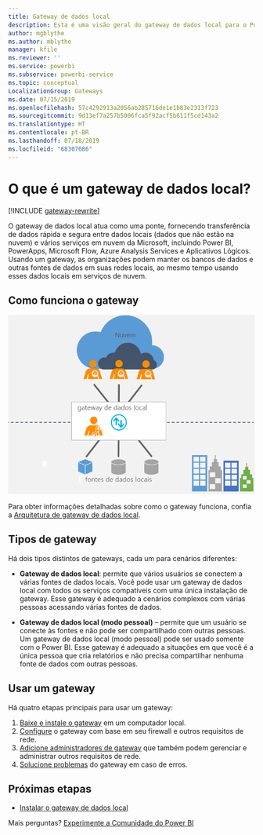```yaml
---
title: Gateway de dados local
description: Esta é uma visão geral do gateway de dados local para o Power BI. É possível usar este gateway para trabalhar com fontes de dados do DirectQuery. Você também pode usar este gateway para atualizar conjuntos de dados de nuvem com dados locais.
author: mgblythe
ms.author: mblythe
manager: kfile
ms.reviewer: ''
ms.service: powerbi
ms.subservice: powerbi-service
ms.topic: conceptual
LocalizationGroup: Gateways
ms.date: 07/15/2019
ms.openlocfilehash: 57c4292913a2056ab285716de1e1b83e2313f723
ms.sourcegitcommit: 9d13ef7a257b5006fca5f92acf5b611f5cd143a2
ms.translationtype: HT
ms.contentlocale: pt-BR
ms.lasthandoff: 07/18/2019
ms.locfileid: "68307086"
---
```

# <a name="what-is-an-on-premises-data-gateway"></a>O que é um gateway de dados local?

[!INCLUDE [gateway-rewrite](includes/gateway-rewrite.md)]

O gateway de dados local atua como uma ponte, fornecendo transferência de dados rápida e segura entre dados locais (dados que não estão na nuvem) e vários serviços em nuvem da Microsoft, incluindo Power BI, PowerApps, Microsoft Flow, Azure Analysis Services e Aplicativos Lógicos. Usando um gateway, as organizações podem manter os bancos de dados e outras fontes de dados em suas redes locais, ao mesmo tempo usando esses dados locais em serviços de nuvem.

## <a name="how-the-gateway-works"></a>Como funciona o gateway

![Visão geral do gateway](media/service-gateway-onprem/on-premises-data-gateway.png)

Para obter informações detalhadas sobre como o gateway funciona, confia a [Arquitetura de gateway de dados local](/data-integration/gateway/service-gateway-onprem-indepth).

## <a name="types-of-gateways"></a>Tipos de gateway

Há dois tipos distintos de gateways, cada um para cenários diferentes:

* **Gateway de dados local**: permite que vários usuários se conectem a várias fontes de dados locais. Você pode usar um gateway de dados local com todos os serviços compatíveis com uma única instalação de gateway. Esse gateway é adequado a cenários complexos com várias pessoas acessando várias fontes de dados.

* **Gateway de dados local (modo pessoal)** – permite que um usuário se conecte às fontes e não pode ser compartilhado com outras pessoas. Um gateway de dados local (modo pessoal) pode ser usado somente com o Power BI. Esse gateway é adequado a situações em que você é a única pessoa que cria relatórios e não precisa compartilhar nenhuma fonte de dados com outras pessoas.

## <a name="using-a-gateway"></a>Usar um gateway

Há quatro etapas principais para usar um gateway:

1. [Baixe e instale o gateway](/data-integration/gateway/service-gateway-install) em um computador local.
2. [Configure](/data-integration/gateway/service-gateway-app) o gateway com base em seu firewall e outros requisitos de rede.
3. [Adicione administradores de gateway](/data-integration/gateway/service-gateway-manage) que também podem gerenciar e administrar outros requisitos de rede.
4. [Solucione problemas](service-gateway-onprem-tshoot.md) do gateway em caso de erros.

## <a name="next-steps"></a>Próximas etapas

* [Instalar o gateway de dados local](/data-integration/gateway/service-gateway-install)


Mais perguntas? [Experimente a Comunidade do Power BI](http://community.powerbi.com/)
